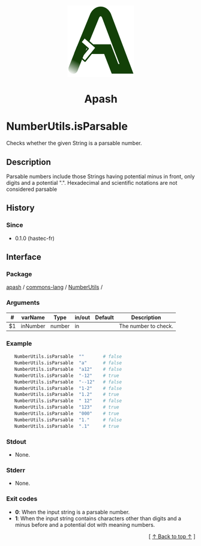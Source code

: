 
<div align='center' id='apash-top'>
  <a href='https://github.com/hastec-fr/apash'>
    <img alt='apash-logo' src='../../../../../../assets/apash-logo.svg'/>
  </a>

  # Apash
</div>


# NumberUtils.isParsable
Checks whether the given String is a parsable number.
## Description
   Parsable numbers include those Strings having potential minus in front,
   only digits and a potential ".". Hexadecimal and scientific notations are not considered parsable

## History
### Since
  * 0.1.0 (hastec-fr)

## Interface
### Package
<!-- apash.packageBegin -->
[apash](../../../apash.md) / [commons-lang](../../commons-lang.md) / [NumberUtils](../NumberUtils.md) / 
<!-- apash.packageEnd -->

### Arguments
 | #      | varName        | Type          | in/out   | Default    | Description                           |
 |--------|----------------|---------------|----------|------------|---------------------------------------|
 | $1     | inNumber       | number        | in       |            | The number to check.                  |

### Example
 ```bash
    NumberUtils.isParsable  ""       # false
    NumberUtils.isParsable  "a"      # false
    NumberUtils.isParsable  "a12"    # false
    NumberUtils.isParsable  "-12"    # true
    NumberUtils.isParsable  "--12"   # false
    NumberUtils.isParsable  "1-2"    # false
    NumberUtils.isParsable  "1.2"    # true
    NumberUtils.isParsable  " 12"    # false
    NumberUtils.isParsable  "123"    # true
    NumberUtils.isParsable  "000"    # true
    NumberUtils.isParsable  "1."     # false
    NumberUtils.isParsable  ".1"     # true
 ```

### Stdout
  * None.
### Stderr
  * None.

### Exit codes
  * **0**: When the input string is a parsable number.
  * **1**: When the input string contains characters other than digits and a minus before and a potential dot with meaning numbers.

  <div align='right'>[ <a href='#apash-top'>↑ Back to top ↑</a> ]</div>

